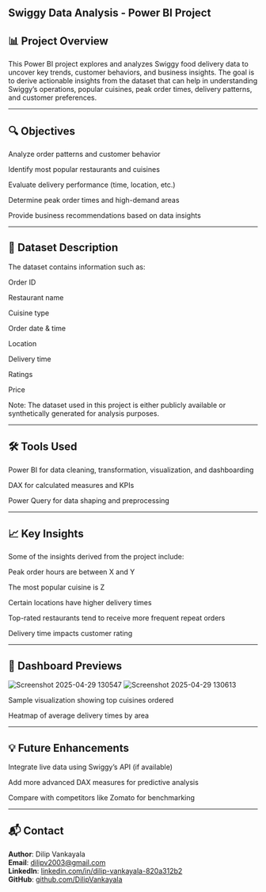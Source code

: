 Swiggy Data Analysis - Power BI Project
---

📊 Project Overview
---
This Power BI project explores and analyzes Swiggy food delivery data to uncover key trends, customer behaviors, and business insights. The goal is to derive actionable insights from the dataset that can help in understanding Swiggy’s operations, popular cuisines, peak order times, delivery patterns, and customer preferences.

---

🔍 Objectives
---
Analyze order patterns and customer behavior

Identify most popular restaurants and cuisines

Evaluate delivery performance (time, location, etc.)

Determine peak order times and high-demand areas

Provide business recommendations based on data insights

---

🧾 Dataset Description
---
The dataset contains information such as:

Order ID

Restaurant name

Cuisine type

Order date & time

Location

Delivery time

Ratings

Price

Note: The dataset used in this project is either publicly available or synthetically generated for analysis purposes.

---

🛠️ Tools Used
---
Power BI for data cleaning, transformation, visualization, and dashboarding

DAX for calculated measures and KPIs

Power Query for data shaping and preprocessing

---


📈 Key Insights
---
Some of the insights derived from the project include:

Peak order hours are between X and Y

The most popular cuisine is Z

Certain locations have higher delivery times

Top-rated restaurants tend to receive more frequent repeat orders

Delivery time impacts customer rating

---


📸 Dashboard Previews
---
![Screenshot 2025-04-29 130547](https://github.com/user-attachments/assets/0ea182b3-b937-4331-a25d-d818e62a25ea)
![Screenshot 2025-04-29 130613](https://github.com/user-attachments/assets/04673160-92e6-491e-9151-24dd9467fe30)

Sample visualization showing top cuisines ordered

Heatmap of average delivery times by area

---

💡 Future Enhancements
---
Integrate live data using Swiggy’s API (if available)

Add more advanced DAX measures for predictive analysis

Compare with competitors like Zomato for benchmarking

---

📬 Contact
---
**Author**: Dilip Vankayala  
**Email**: [dilipv2003@gmail.com](mailto:dilipv2003@gmail.com)  
**LinkedIn**: [linkedin.com/in/dilip-vankayala-820a312b2](https://linkedin.com/in/dilip-vankayala-820a312b2)  
**GitHub**: [github.com/DilipVankayala](https://github.com/DilipVankayala)
